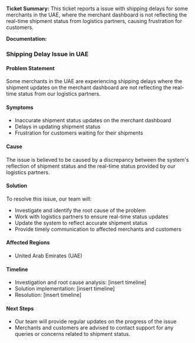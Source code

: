 **Ticket Summary:**
This ticket reports a issue with shipping delays for some merchants in the UAE, where the merchant dashboard is not reflecting the real-time shipment status from logistics partners, causing frustration for customers.

**Documentation:**

### Shipping Delay Issue in UAE

#### Problem Statement
Some merchants in the UAE are experiencing shipping delays where the shipment updates on the merchant dashboard are not reflecting the real-time status from our logistics partners.

#### Symptoms
* Inaccurate shipment status updates on the merchant dashboard
* Delays in updating shipment status
* Frustration for customers waiting for their shipments

#### Cause
The issue is believed to be caused by a discrepancy between the system's reflection of shipment status and the real-time status provided by our logistics partners.

#### Solution
To resolve this issue, our team will:
* Investigate and identify the root cause of the problem
* Work with logistics partners to ensure real-time status updates
* Update the system to reflect accurate shipment status
* Provide timely communication to affected merchants and customers

#### Affected Regions
* United Arab Emirates (UAE)

#### Timeline
* Investigation and root cause analysis: [insert timeline]
* Solution implementation: [insert timeline]
* Resolution: [insert timeline]

#### Next Steps
* Our team will provide regular updates on the progress of the issue
* Merchants and customers are advised to contact support for any queries or concerns related to shipment status.